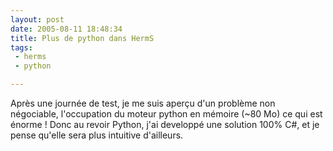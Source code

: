 ```yaml
---
layout: post
date: 2005-08-11 18:48:34
title: Plus de python dans HermS
tags:
 - herms
 - python

---
```


Après une journée de test, je me suis aperçu d'un problème non négociable, l'occupation du moteur python en mémoire (~80 Mo) ce qui est énorme ! Donc au revoir Python, j'ai developpé une solution 100% C#, et je pense qu'elle sera plus intuitive d'ailleurs.
